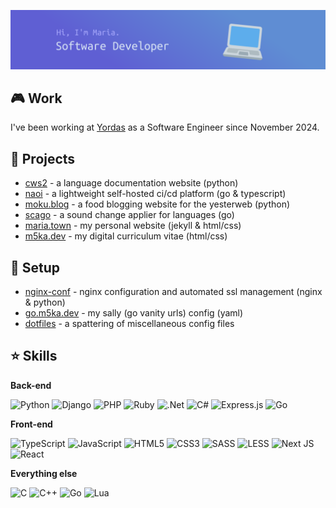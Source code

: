 ![](images/marzena-dev-banner.png)

## 🎮 Work
I've been working at [Yordas](https://yordasgroup.com) as a Software Engineer since November 2024.

## 🐝 Projects
- [cws2](https://github.com/m5ka/cws2) - a language documentation website (python)
- [naoi](https://github.com/m5ka/naoi) - a lightweight self-hosted ci/cd platform (go & typescript)
- [moku.blog](https://github.com/m5ka/moku.blog) - a food blogging website for the yesterweb (python)
- [scago](https://github.com/m5ka/scago) - a sound change applier for languages (go)
- [maria.town](https://github.com/m5ka/maria.town) - my personal website (jekyll & html/css)
- [m5ka.dev](https://github.com/m5ka/m5ka.dev) - my digital curriculum vitae (html/css)

##  🔨 Setup
- [nginx-conf](https://github.com/m5ka/nginx-conf) - nginx configuration and automated ssl management (nginx & python)
- [go.m5ka.dev](https://github.com/m5ka/go.m5ka.dev) - my sally (go vanity urls) config (yaml)
- [dotfiles](https://github.com/m5ka/dotfiles) - a spattering of miscellaneous config files

## ⭐ Skills
**Back-end**

![Python](https://img.shields.io/badge/python-3670A0?style=for-the-badge&logo=python&logoColor=ffdd54)
![Django](https://img.shields.io/badge/django-0C4B33?style=for-the-badge&logo=django&logoColor=ffffff)
![PHP](https://img.shields.io/badge/php-%23777BB4.svg?style=for-the-badge&logo=php&logoColor=white)
![Ruby](https://img.shields.io/badge/ruby-%23CC342D.svg?style=for-the-badge&logo=ruby&logoColor=white)
![.Net](https://img.shields.io/badge/.NET-5C2D91?style=for-the-badge&logo=.net&logoColor=white)
![C#](https://img.shields.io/badge/c%23-%23239120.svg?style=for-the-badge&logo=c-sharp&logoColor=white)
![Express.js](https://img.shields.io/badge/express.js-%23404d59.svg?style=for-the-badge&logo=express&logoColor=%2361DAFB)
![Go](https://img.shields.io/badge/go-%2300ADD8.svg?style=for-the-badge&logo=go&logoColor=white)


**Front-end**

![TypeScript](https://img.shields.io/badge/typescript-%23007ACC.svg?style=for-the-badge&logo=typescript&logoColor=white)
![JavaScript](https://img.shields.io/badge/javascript-%23323330.svg?style=for-the-badge&logo=javascript&logoColor=%23F7DF1E)
![HTML5](https://img.shields.io/badge/html5-%23E34F26.svg?style=for-the-badge&logo=html5&logoColor=white)
![CSS3](https://img.shields.io/badge/css3-%231572B6.svg?style=for-the-badge&logo=css3&logoColor=white)
![SASS](https://img.shields.io/badge/SASS-hotpink.svg?style=for-the-badge&logo=SASS&logoColor=white)
![LESS](https://img.shields.io/badge/LESS-blue.svg?style=for-the-badge&logo=LESS&logoColor=white)
![Next JS](https://img.shields.io/badge/Next-black?style=for-the-badge&logo=next.js&logoColor=white)
![React](https://img.shields.io/badge/react-%2320232a.svg?style=for-the-badge&logo=react&logoColor=%2361DAFB)


**Everything else**

![C](https://img.shields.io/badge/c-%2300599C.svg?style=for-the-badge&logo=c&logoColor=white)
![C++](https://img.shields.io/badge/c++-%2300599C.svg?style=for-the-badge&logo=c%2B%2B&logoColor=white)
![Go](https://img.shields.io/badge/go-%2300ADD8.svg?style=for-the-badge&logo=go&logoColor=white)
![Lua](https://img.shields.io/badge/lua-%23000080.svg?style=for-the-badge&logo=lua&logoColor=white)
